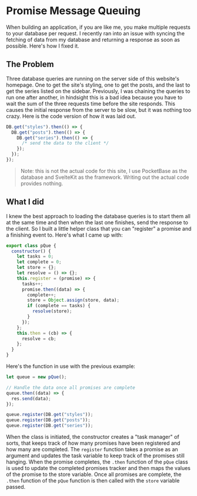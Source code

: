 # Promise Message Queuing

When building an application, if you are like me, you make multiple requests to your database per request. I recently ran into an issue with syncing the fetching of data from my database and returning a response as soon as possible. Here's how I fixed it.

## The Problem

Three database queries are running on the server side of this website's homepage. One to get the site's styling, one to get the posts, and the last to get the series listed on the sidebar. Previously, I was chaining the queries to run one after another, in hindsight this is a bad idea because you have to wait the sum of the three requests time before the site responds. This causes the initial response from the server to be slow, but it was nothing too crazy. Here is the code version of how it was laid out.

```javascript
DB.get("styles").then(() => {
  DB.get("posts").then(() => {
    DB.get("series").then(() => {
      /* send the data to the client */
    });
  });
});
```

> Note: this is not the actual code for this site, I use PocketBase as the database and SvelteKit as the framework. Writing out the actual code provides nothing.

## What I did

I knew the best approach to loading the database queries is to start them all at the same time and then when the last one finishes, send the response to the client. So I built a little helper class that you can "register" a promise and a finishing event to. Here's what I came up with:

```javascript
export class pQue {
  constructor() {
    let tasks = 0;
    let complete = 0;
    let store = {};
    let resolve = () => {};
    this.register = (promise) => {
      tasks++;
      promise.then((data) => {
        complete++;
        store = Object.assign(store, data);
        if (complete == tasks) {
          resolve(store);
        }
      });
    };
    this.then = (cb) => {
      resolve = cb;
    };
  }
}
```

Here's the function in use with the previous example:

```javascript
let queue = new pQue();

// Handle the data once all promises are complete
queue.then((data) => {
  res.send(data);
});

queue.register(DB.get("styles"));
queue.register(DB.get("posts"));
queue.register(DB.get("series"));
```

When the class is initiated, the constructor creates a "task manager" of sorts, that keeps track of how many promises have been registered and how many are completed. The `register` function takes a promise as an argument and updates the task variable to keep track of the promises still hanging. When the promise completes, the `.then` function of the `pQue` class is used to update the completed promises tracker and then maps the values of the promise to the store variable. Once all promises are complete, the `.then` function of the `pQue` function is then called with the `store` variable passed.
